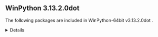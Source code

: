 ## WinPython 3.13.2.0dot

The following packages are included in WinPython-64bit v3.13.2.0dot .

<details>

### Tools

Name | Version | Description
-----|---------|------------


### Python packages

Name | Version | Description
-----|---------|------------
[Python](http://www.python.org/) | 3.13.2 | Python programming language with standard library
[build](https://pypi.org/project/build) | 1.2.2.post1 | A simple, correct Python build frontend
[colorama](https://pypi.org/project/colorama) | 0.4.6 | Cross-platform colored terminal text.
[packaging](https://pypi.org/project/packaging) | 24.2 | Core utilities for Python packages
[pip](https://pypi.org/project/pip) | 24.3.1 | The PyPA recommended tool for installing Python packages.
[pyproject_hooks](https://pypi.org/project/pyproject_hooks) | 1.1.0 | Wrappers to call pyproject.toml-based build backend hooks.
[setuptools](https://pypi.org/project/setuptools) | 75.6.0 | Easily download, build, install, upgrade, and uninstall Python packages
[sqlite_bro](https://pypi.org/project/sqlite_bro) | 0.13.1 | a graphic SQLite Client in 1 Python file
[wheel](https://pypi.org/project/wheel) | 0.45.1 | A built-package format for Python
[winpython](https://pypi.org/project/winpython) | 13.1.20250222 | WinPython distribution tools, including WPPM

</details>
